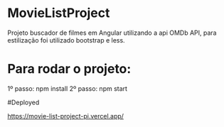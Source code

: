 # MovieListProject

Projeto  buscador de filmes em Angular utilizando a api OMDb API, para estilização foi utilizado bootstrap e less.

# Para rodar o projeto:

1º passo: npm install
2º passo: npm start

#Deployed

https://movie-list-project-pi.vercel.app/


